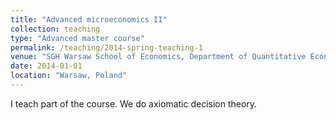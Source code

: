 ```yaml
---
title: "Advanced microeconomics II"
collection: teaching
type: "Advanced master course"
permalink: /teaching/2014-spring-teaching-1
venue: "SGH Warsaw School of Economics, Department of Quantitative Economics"
date: 2014-01-01
location: "Warsaw, Poland"
---
```


I teach part of the course. We do axiomatic decision theory.
